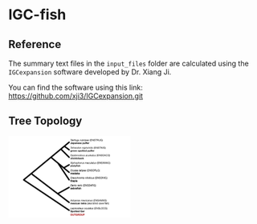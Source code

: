 # IGC-fish

## Reference
The summary text files in the `input_files` folder are calculated using the `IGCexpansion` software developed by Dr. Xiang Ji.

You can find the software using this link: https://github.com/xji3/IGCexpansion.git

## Tree Topology
<img src="./plots/fish-tree.png" alt="fish-tree" style="zoom:25%;" />


